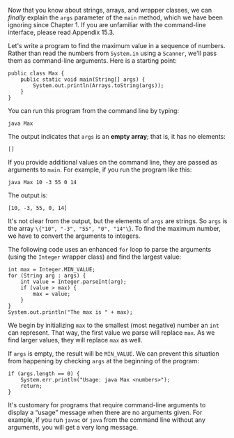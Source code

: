 Now that you know about strings, arrays, and wrapper classes, we can *finally* explain the `args` parameter of the `main` method, which we have been ignoring since Chapter 1.
If you are unfamiliar with the command-line interface, please read Appendix 15.3.

Let's write a program to find the maximum value in a sequence of numbers.
Rather than read the numbers from `System.in` using a `Scanner`, we'll pass them as command-line arguments.
Here is a starting point:

```code
public class Max {
    public static void main(String[] args) {
        System.out.println(Arrays.toString(args));
    }
}
```

You can run this program from the command line by typing:

```code
java Max
```


The output indicates that `args` is an **empty array**; that is, it has no elements:

```code
[]
```

If you provide additional values on the command line, they are passed as arguments to `main`.
For example, if you run the program like this:

```code
java Max 10 -3 55 0 14
```

The output is:

```code
[10, -3, 55, 0, 14]
```

It's not clear from the output, but the elements of `args` are strings.
So `args` is the array `\{"10", "-3", "55", "0", "14"\`}.
To find the maximum number, we have to convert the arguments to integers.

The following code uses an enhanced `for` loop to parse the arguments (using the `Integer` wrapper class) and find the largest value:

```code
int max = Integer.MIN_VALUE;
for (String arg : args) {
    int value = Integer.parseInt(arg);
    if (value > max) {
        max = value;
    }
}
System.out.println("The max is " + max);
```

We begin by initializing `max` to the smallest (most negative) number an `int` can represent.
That way, the first value we parse will replace `max`.
As we find larger values, they will replace `max` as well.

If `args` is empty, the result will be `MIN_VALUE`.
We can prevent this situation from happening by checking `args` at the beginning of the program:

```code
if (args.length == 0) {
    System.err.println("Usage: java Max <numbers>");
    return;
}
```

It's customary for programs that require command-line arguments to display a “usage” message when there are no arguments given.
For example, if you run `javac` or `java` from the command line without any arguments, you will get a very long message.